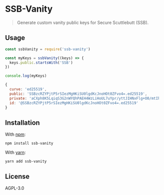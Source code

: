 # SSB-Vanity

> Generate custom vanity public keys for Secure Scuttlebutt (SSB).

## Usage

```javascript
const ssbVanity = require('ssb-vanity')

const myKeys = ssbVanity((keys) => {
  keys.public.startsWith('SSB')
})

console.log(myKeys)
```

```javascript
{
  curve: 'ed25519',
  public: 'SSBzcRZYPjtP5rSIezMgHKiSU0lgdKcJnoHOt0ZFvo4=.ed25519',
  private: 'aCXph8K5LqiqS3G2nWYQhPAEH4WzLiHoUL7uYpr/yttJIHNxFlg+O0/mtIh7MyAcqJJTSWB0pwmegc63RkW+jg==.ed25519',
  id: '@SSBzcRZYPjtP5rSIezMgHKiSU0lgdKcJnoHOt0ZFvo4=.ed25519'
}
```

## Installation

With [npm](https://npmjs.org/):

```shell
npm install ssb-vanity
```

With [yarn](https://yarnpkg.com/en/):

```shell
yarn add ssb-vanity
```

## License

AGPL-3.0

